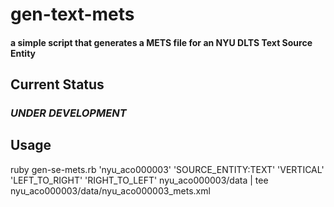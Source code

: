# gen-text-mets

#### a simple script that generates a METS file for an NYU DLTS Text Source Entity

## Current Status

### *UNDER DEVELOPMENT*

## Usage

ruby gen-se-mets.rb 'nyu_aco000003' 'SOURCE_ENTITY:TEXT' 'VERTICAL' 'LEFT_TO_RIGHT' 'RIGHT_TO_LEFT'  nyu_aco000003/data | tee nyu_aco000003/data/nyu_aco000003_mets.xml
